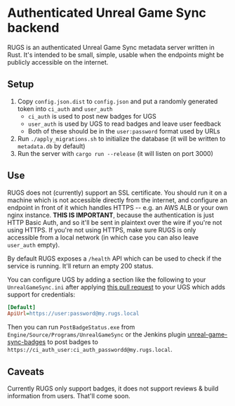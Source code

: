 # Authenticated Unreal Game Sync backend

RUGS is an authenticated Unreal Game Sync metadata server written in Rust. It's intended
to be small, simple, usable when the endpoints might be publicly accessible on the
internet.

## Setup

1. Copy `config.json.dist` to `config.json` and put a randomly generated token into 
`ci_auth` and `user_auth`
    - `ci_auth` is used to post new badges for UGS
    - `user_auth` is used by UGS to read badges and leave user feedback
    - Both of these should be in the `user:password` format used by URLs
1. Run `./apply_migrations.sh` to initialize the database (it will be written to
`metadata.db` by default)
1. Run the server with `cargo run --release` (it will listen on port 3000)

## Use

RUGS does not (currently) support an SSL certificate. You should run it on a machine
which is not accessible directly from the internet, and configure an endpoint in front of
it which handles HTTPS -- e.g. an AWS ALB or your own nginx instance. **THIS IS 
IMPORTANT**, because the authentication is just HTTP Basic Auth, and so it'll be sent in 
plaintext over the wire if you're not using HTTPS. If you're not using HTTPS, make sure 
RUGS is only accessible from a local network (in which case you can also leave `user_auth` 
empty).

By default RUGS exposes a `/health` API which can be used to check if the service is running. It'll return an empty 200 status.

You can configure UGS by adding a section like the following to your `UnrealGameSync.ini`
after applying [this pull request](https://github.com/EpicGames/UnrealEngine/pull/9168) to your UGS which adds support for 
credentials:

```ini
[Default]
ApiUrl=https://user:password@my.rugs.local
```

Then you can run `PostBadgeStatus.exe` from `Engine/Source/Programs/UnrealGameSync` or the 
Jenkins plugin
[unreal-game-sync-badges](https://github.com/jorgenpt/unreal-game-sync-badges-plugin) to
post badges to `https://ci_auth_user:ci_auth_passwordd@my.rugs.local`.

## Caveats

Currently RUGS only support badges, it does not support reviews & build information from 
users. That'll come soon.